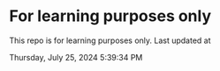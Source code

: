# For learning purposes only
This repo is for learning purposes only.
Last updated at

Thursday, July 25, 2024 5:39:34 PM

